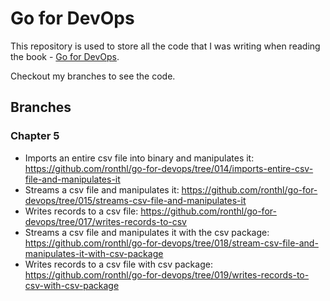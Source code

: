 # Go for DevOps
This repository is used to store all the code that I was writing when reading
the book - [Go for DevOps](https://www.amazon.com/Go-DevOps-language-Kubernetes-Terraform/dp/1801818894/).

Checkout my branches to see the code.

## Branches
### Chapter 5
* Imports an entire csv file into binary and manipulates it:
https://github.com/ronthl/go-for-devops/tree/014/imports-entire-csv-file-and-manipulates-it
* Streams a csv file and manipulates it:
https://github.com/ronthl/go-for-devops/tree/015/streams-csv-file-and-manipulates-it
* Writes records to a csv file:
https://github.com/ronthl/go-for-devops/tree/017/writes-records-to-csv
* Streams a csv file and manipulates it with the csv package:
https://github.com/ronthl/go-for-devops/tree/018/stream-csv-file-and-manipulates-it-with-csv-package
* Writes records to a csv file with csv package:
https://github.com/ronthl/go-for-devops/tree/019/writes-records-to-csv-with-csv-package
